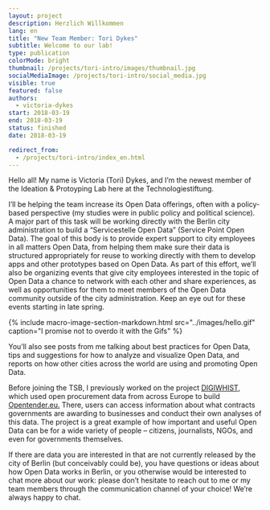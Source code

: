 ```yaml
---
layout: project
description: Herzlich Willkommen
lang: en
title: "New Team Member: Tori Dykes"
subtitle: Welcome to our lab!
type: publication
colorMode: bright
thumbnail: /projects/tori-intro/images/thumbnail.jpg
socialMediaImage: /projects/tori-intro/social_media.jpg
visible: true
featured: false
authors:
  - victoria-dykes
start: 2018-03-19
end: 2018-03-19
status: finished
date: 2018-03-19

redirect_from:
  - /projects/tori-intro/index_en.html
---
```



Hello all! My name is Victoria (Tori) Dykes, and I’m the newest member of the Ideation & Protoyping Lab here at the Technologiestiftung.

I’ll be helping the team increase its Open Data offerings, often with a policy-based perspective (my studies were in public policy and political science). A major part of this task will be working directly with the Berlin city administration to build a “Servicestelle Open Data” (Service Point Open Data). The goal of this body is to provide expert support to city employees in all matters Open Data, from helping them make sure their data is structured appropriately for reuse to working directly with them to develop apps and other prototypes based on Open Data. As part of this effort, we’ll also be organizing events that give city employees interested in the topic of Open Data a chance to network with each other and share experiences, as well as opportunities for them to meet members of the Open Data community outside of the city administration. Keep an eye out for these events starting in late spring.

{% include macro-image-section-markdown.html src="../images/hello.gif" caption="I promise not to overdo it with the Gifs" %}

You’ll also see posts from me talking about best practices for Open Data, tips and suggestions for how to analyze and visualize Open Data, and reports on how other cities across the world are using and promoting Open Data.

Before joining the TSB, I previously worked on the project [DIGIWHIST](http://digiwhist.eu), which used open procurement data from across Europe to build [Opentender.eu.](http://opentender.eu) There, users can access information about what contracts governments are awarding to businesses and conduct their own analyses of this data. The project is a great example of how important and useful Open Data can be for a wide variety of people – citizens, journalists, NGOs, and even for governments themselves.

If there are data you are interested in that are not currently released by the city of Berlin (but conceivably could be), you have questions or ideas about how Open Data works in Berlin, or you otherwise would be interested to chat more about our work: please don’t hesitate to reach out to me or my team members through the communication channel of your choice! We’re always happy to chat.
